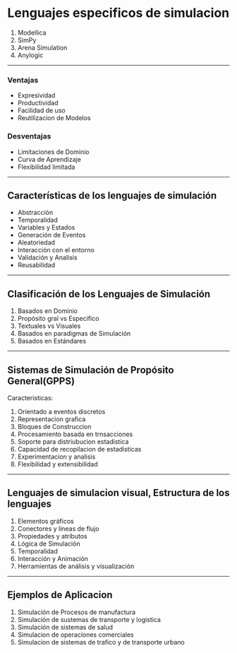 # Lenguajes especificos de simulacion
1. Modellica
2. SimPy
3. Arena Simulation
4. Anylogic
---
### Ventajas
* Expresividad
* Productividad
* Facilidad de uso
* Reutilizacion de Modelos
### Desventajas 
* Limitaciones de Dominio
* Curva de Aprendizaje
* Flexibilidad limitada
---
## Características de los lenguajes de simulación 
* Abstracción
* Temporalidad
* Variables y Estados
* Generación de Eventos
* Aleatoriedad
* Interacción con el entorno
* Validación y Analisis
* Reusabilidad
---
## Clasificación de los Lenguajes de Simulación
1. Basados en Dominio 
2. Propósito gral vs Especifico
3. Textuales vs Visuales
4. Basados en paradigmas de Simulación
5. Basados en Estándares
---
## Sistemas de Simulación de Propósito General(GPPS)

Caracteristicas:
1. Orientado a eventos discretos
2. Representacion grafica
3. Bloques de Construccion
4. Procesamiento basada en trnsacciones
5. Soporte para distriubucion estadistica
6. Capacidad de recopilacion de estadisticas
7. Experimentacion y analisis
8. Flexibilidad y extensibilidad
---
## Lenguajes de simulacion visual, Estructura de los lenguajes
1. Elementos gráficos 
2. Conectores y lineas de flujo
3. Propiedades y atributos
4. Lógica de Simulación
5. Temporalidad
6. Interacción y Animación
7. Herramientas de análisis y visualización 
---
## Ejemplos de Aplicacion
1. Simulación de Procesos de manufactura
2. Simulación de sustemas de transporte y logistica
3. Simulación de sistemas de salud
4. Simulacion de operaciones comerciales
5. Simulacion de sistemas de trafico y de transporte urbano
